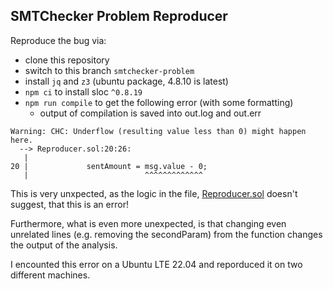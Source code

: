 
## SMTChecker Problem Reproducer

Reproduce the bug via:
* clone this repository
* switch to this branch `smtchecker-problem`
* install `jq` and `z3` (ubuntu package, 4.8.10 is latest)
* `npm ci` to install sloc `^0.8.19`
* `npm run compile` to get the following error (with some formatting)
  * output of compilation is saved into out.log and out.err

```
Warning: CHC: Underflow (resulting value less than 0) might happen here.
  --> Reproducer.sol:20:26:
   |
20 |             sentAmount = msg.value - 0;
   |                          ^^^^^^^^^^^^^
```

This is very unxpected, as the logic in the file, [Reproducer.sol](./Reproducer.sol) doesn't suggest, that this is an error!

Furthermore, what is even more unexpected, is that changing even unrelated lines (e.g. removing the secondParam)
from the function changes the output of the analysis.

I encounted this error on a Ubuntu LTE 22.04 and reporduced it on two different machines.
